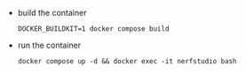 
- build the container
    ```
    DOCKER_BUILDKIT=1 docker compose build
    ```

- run the container
    ```
    docker compose up -d && docker exec -it nerfstudio bash
    ```